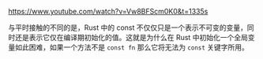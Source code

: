 https://www.youtube.com/watch?v=Vw8BFScm0K0&t=1335s

与平时接触的不同的是，Rust 中的 const 不仅仅只是一个表示不可变的变量，同时还是表示它仅在编译期初始化的值。这就是为什么在 Rust 中初始化一个全局变量如此困难，如果一个方法不是 `const fn` 那么它将无法为 `const` 关键字所用。